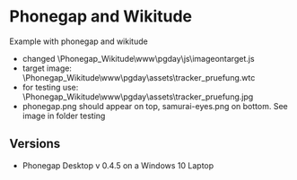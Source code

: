 # Phonegap and Wikitude
Example with phonegap and wikitude

- changed \Phonegap_Wikitude\www\pgday\js\imageontarget.js
- target image: \Phonegap_Wikitude\www\pgday\assets\tracker_pruefung.wtc
- for testing use: \Phonegap_Wikitude\www\pgday\assets\tracker_pruefung.jpg
- phonegap.png should appear on top, samurai-eyes.png on bottom. See image in folder testing
## Versions
- Phonegap Desktop v 0.4.5 on a Windows 10 Laptop